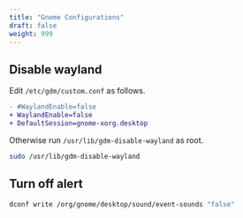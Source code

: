 ```yaml
---
title: "Gnome Configurations"
draft: false
weight: 999
---
```

## Disable wayland

Edit `/etc/gdm/custom.conf` as follows.

```diff
- #WaylandEnable=false
+ WaylandEnable=false
+ DefaultSession=gnome-xorg.desktop
```

Otherwise run `/usr/lib/gdm-disable-wayland` as root.

```sh
sudo /usr/lib/gdm-disable-wayland
```

## Turn off alert

```sh
dconf write /org/gnome/desktop/sound/event-sounds "false"
```
